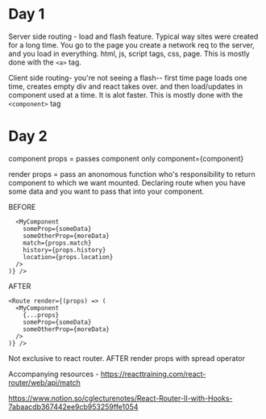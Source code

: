 # Day 1

Server side routing - load and flash feature. Typical way sites were created for a long time. 
You go to the page you create a network req to the server, and you load in everything. html, js, script tags,  css, page. This is mostly done with the `<a>` tag.

Client side routing- you're not seeing a flash-- first time page loads one time, creates empty div and react takes over. and then load/updates in component used at a time. It is alot faster. This is mostly done with the `<component>` tag

# Day 2

component props = passes component only component={component}

render props = pass an anonomous function who's responsibility to return component to which we want mounted. 
Declaring route when you have some data and you want to pass that into your component.  

BEFORE
```<Route render={(props) => (
  <MyComponent 
    someProp={someData} 
    someOtherProp={moreData} 
    match={props.match}
    history={props.history}
    location={props.location}
  />
)} />
```

AFTER
```
<Route render={(props) => (
  <MyComponent 
    {...props}
    someProp={someData} 
    someOtherProp={moreData} 
  />
)} />
```

Not exclusive to react router. AFTER render props with spread operator


Accompanying resources - 
https://reacttraining.com/react-router/web/api/match

https://www.notion.so/cglecturenotes/React-Router-II-with-Hooks-7abaacdb367442ee9cb953259ffe1054
